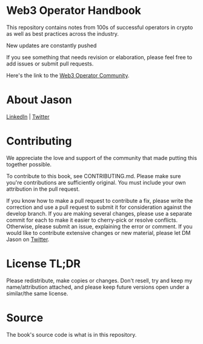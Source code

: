 # Web3 Operator Handbook
This repository contains notes from 100s of successful operators in crypto as well as best practices across the industry.

New updates are constantly pushed

If you see something that needs revision or elaboration, please feel free to add issues or submit pull requests.

Here's the link to the [Web3 Operator Community](https://t.me/web3operator).

# About Jason
[LinkedIn](https://linkedin.com/in/jasonrrodrigues) | [Twitter](https://twitter.com/JasonRogues)

# Contributing
We appreciate the love and support of the community that made putting this together possible.

To contribute to this book, see CONTRIBUTING.md. Please make sure you're contributions are sufficiently original. You must include your own attribution in the pull request.

If you know how to make a pull request to contribute a fix, please write the correction and use a pull request to submit it for consideration against the develop branch. If you are making several changes, please use a separate commit for each to make it easier to cherry-pick or resolve conflicts. Otherwise, please submit an issue, explaining the error or comment. If you would like to contribute extensive changes or new material, please let DM Jason on [Twitter](https://twitter.com/JasonRogues).

# License TL;DR
Please redistribute, make copies or changes. Don't resell, try and keep my name/attribution attached, and please keep future versions open under a similar/the same license.

# Source
The book's source code is what is in this repository.
